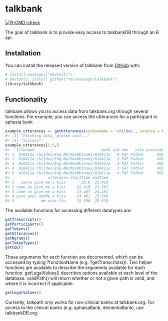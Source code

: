 
<!-- README.md is generated from README.Rmd. Please edit that file -->

# talkbank

<!-- badges: start -->

[![R-CMD-check](https://github.com/rbcavanaugh/talkbank/workflows/R-CMD-check/badge.svg)](https://github.com/rbcavanaugh/talkbank/actions)
<!-- badges: end -->

The goal of talkbank is to provide easy access to talkbankDB through an
R api.

## Installation

You can install the released version of talkbank from
[GitHub](https://github.com/) with:

``` r
# install.packages("devtools")
# devtools::install_github("rbcavanaugh/talkbank")
library(talkbank)
```

## Functionality

talkbank allows you to access data from talkbank.org through several
functions. For example, you can access the utterances for a participant
in aphasia bank

``` r
example_utterances <- getUtterances(corpusName = 'childes', corpora = c('childes', 'Eng-NA', 'MacWhinney', '010411a'));
#> [1] "Fetching data, please wait..."
#> [1] "Success!"
example_utterances[1:5,]
#>   filename                              path uid who   role postcodes gems
#> 1  010411a childes/Eng-NA/MacWhinney/010411a   0 FAT Father      NULL NULL
#> 2  010411a childes/Eng-NA/MacWhinney/010411a   1 FAT Father      NULL NULL
#> 3  010411a childes/Eng-NA/MacWhinney/010411a   2 FAT Father      NULL NULL
#> 4  010411a childes/Eng-NA/MacWhinney/010411a   3 FAT Father      NULL NULL
#> 5  010411a childes/Eng-NA/MacWhinney/010411a   4 FAT Father      NULL NULL
#>                 utterance startTime endTime
#> 1   wanna give me a kiss       20.6  22.419
#> 2 come on give me a kiss     22.419  23.367
#> 3 come on give me a kiss     23.367  24.481
#> 4 give your daddy a kiss     24.481  25.596
#> 5            mm nice fiu     25.596  29.933
```

The available functions for accessing different datatypes are:

``` r
getTranscripts()
getParticipants()
getTokens()
getUtterances()
getNgrams()
getTokenTypes()
getCQL()
```

These arguments for each function are documented, which can be accessed
by typing ?functionName (e.g. ?getTranscriots()). Two helper functions
are available to describe the arguments available for each function.
getLegalValues() describes options available at each level of the
database. validPath() will return whether or not a given path is valid,
and where it is incorrect if applicable.

``` r
getLegalValues()
```

Currently, talkpath only works for non-clinical banks at talkbank.org.
For access to the clinical banks (e.g. aphaisaBank, dementiaBank), use
talkbankDB.org.
